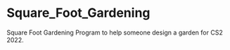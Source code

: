 # Square_Foot_Gardening
Square Foot Gardening Program to help someone design a garden for CS2 2022.
